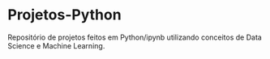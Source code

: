 # Projetos-Python
Repositório de projetos feitos em Python/ipynb utilizando conceitos de Data Science e Machine Learning.
